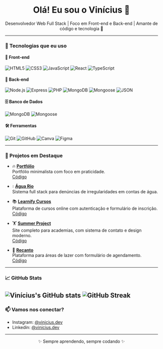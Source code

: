 
<h1 align="center">Olá! Eu sou o Vinícius 👋</h1>

<p align="center">
  Desenvolvedor Web Full Stack | Foco em Front-end e Back-end | Amante de código e tecnologia 🚀
</p>

---

### 🚀 Tecnologias que eu uso

#### 🧩 Front-end

![HTML5](https://img.shields.io/badge/HTML-E34F26?style=for-the-badge&logo=html5&logoColor=white)
![CSS3](https://img.shields.io/badge/CSS-1572B6?style=for-the-badge&logo=css3&logoColor=white)
![JavaScript](https://img.shields.io/badge/JavaScript-F7DF1E?style=for-the-badge&logo=javascript&logoColor=black)
![React](https://img.shields.io/badge/React-61DAFB?style=for-the-badge&logo=react&logoColor=black)
![TypeScript](https://img.shields.io/badge/TypeScript-3178C6?style=for-the-badge&logo=typescript&logoColor=white)

#### 🔧 Back-end

![Node.js](https://img.shields.io/badge/Node.js-339933?style=for-the-badge&logo=node.js&logoColor=white)
![Express](https://img.shields.io/badge/Express.js-000000?style=for-the-badge&logo=express&logoColor=white)
![PHP](https://img.shields.io/badge/PHP-777BB4?style=for-the-badge&logo=php&logoColor=white)
![MongoDB](https://img.shields.io/badge/MongoDB-47A248?style=for-the-badge&logo=mongodb&logoColor=white)
![Mongoose](https://img.shields.io/badge/Mongoose-880000?style=for-the-badge&logo=mongoose&logoColor=white)
![JSON](https://img.shields.io/badge/JSON-000000?style=for-the-badge&logo=json&logoColor=white)

#### 🗄️ Banco de Dados

![MongoDB](https://img.shields.io/badge/MongoDB-47A248?style=for-the-badge&logo=mongodb&logoColor=white)
![Mongoose](https://img.shields.io/badge/Mongoose-880000?style=for-the-badge&logo=mongoose&logoColor=white)

#### 🛠️ Ferramentas

![Git](https://img.shields.io/badge/Git-F05032?style=for-the-badge&logo=git&logoColor=white)
![GitHub](https://img.shields.io/badge/GitHub-181717?style=for-the-badge&logo=github&logoColor=white)
![Canva](https://img.shields.io/badge/Canva-00C4CC?style=for-the-badge&logo=canva&logoColor=white)
![Figma](https://img.shields.io/badge/Figma-F24E1E?style=for-the-badge&logo=figma&logoColor=white)

---

### 📌 Projetos em Destaque
- 🔥 [**Portfólio**](https://portifolio-vqqk.onrender.com/)  
  Portfólio minimalista com foco em praticidade.  
  [Código](https://github.com/Vinicius-dv/Portfolio_dev)
  
- 💧 [**Água Rio**](https://agua-rio.onrender.com/)  
  Sistema full stack para denúncias de irregularidades em contas de água.  

- 📚 [**Learnify Cursos**](https://vinicius-dv.github.io/plataforma_cursos/)  
  Plataforma de cursos online com autenticação e formulário de inscrição.  
  [Código](https://github.com/Vinicius-dv/plataforma_cursos)

- 🏋️ [**Summer Project**](https://vinicius-dv.github.io/Projeto_academia/)  
  Site completo para academias, com sistema de contato e design moderno.  
  [Código](https://github.com/Vinicius-dv/plataforma_cursos)

- 🌴 [**Recanto**](https://vinicius-dv.github.io/area_de_lazer/)  
  Plataforma para áreas de lazer com formulário de agendamento.  
  [Código](https://github.com/Vinicius-dv/area_de_lazer)
---

### 📈 GitHub Stats

![Vinícius's GitHub stats](https://github-readme-stats.vercel.app/api?username=Vinicius-dv&show_icons=true&theme=radical)
![GitHub Streak](https://github-readme-streak-stats.herokuapp.com/?user=Vinicius-dv&theme=radical)
---

### 📫 Vamos nos conectar?

- Instagram: [@vinicius.dev](https://www.instagram.com/vinidev_sites/)
- Linkedin: [@vinicius.dev](https://www.linkedin.com/in/vinicius-henrrique/)
---

<p align="center">✨ Sempre aprendendo, sempre codando ✨</p>
